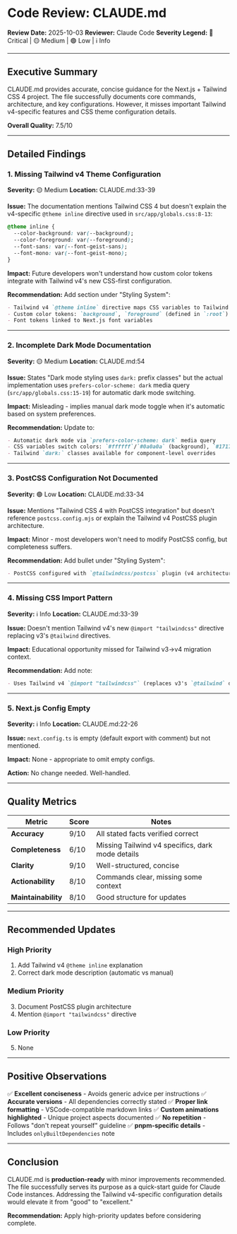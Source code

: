 # Code Review: CLAUDE.md

**Review Date:** 2025-10-03
**Reviewer:** Claude Code
**Severity Legend:** 🔴 Critical | 🟡 Medium | 🟢 Low | ℹ️ Info

---

## Executive Summary

CLAUDE.md provides accurate, concise guidance for the Next.js + Tailwind CSS 4 project. The file successfully documents core commands, architecture, and key configurations. However, it misses important Tailwind v4-specific features and CSS theme configuration details.

**Overall Quality:** 7.5/10

---

## Detailed Findings

### 1. Missing Tailwind v4 Theme Configuration
**Severity:** 🟡 Medium
**Location:** CLAUDE.md:33-39

**Issue:**
The documentation mentions Tailwind CSS 4 but doesn't explain the v4-specific `@theme inline` directive used in `src/app/globals.css:8-13`:

```css
@theme inline {
  --color-background: var(--background);
  --color-foreground: var(--foreground);
  --font-sans: var(--font-geist-sans);
  --font-mono: var(--font-geist-mono);
}
```

**Impact:**
Future developers won't understand how custom color tokens integrate with Tailwind v4's new CSS-first configuration.

**Recommendation:**
Add section under "Styling System":
```markdown
- Tailwind v4 `@theme inline` directive maps CSS variables to Tailwind tokens
- Custom color tokens: `background`, `foreground` (defined in `:root`)
- Font tokens linked to Next.js font variables
```

---

### 2. Incomplete Dark Mode Documentation
**Severity:** 🟡 Medium
**Location:** CLAUDE.md:54

**Issue:**
States "Dark mode styling uses `dark:` prefix classes" but the actual implementation uses `prefers-color-scheme: dark` media query (`src/app/globals.css:15-19`) for automatic dark mode switching.

**Impact:**
Misleading - implies manual dark mode toggle when it's automatic based on system preferences.

**Recommendation:**
Update to:
```markdown
- Automatic dark mode via `prefers-color-scheme: dark` media query
- CSS variables switch colors: `#ffffff`/`#0a0a0a` (background), `#171717`/`#ededed` (foreground)
- Tailwind `dark:` classes available for component-level overrides
```

---

### 3. PostCSS Configuration Not Documented
**Severity:** 🟢 Low
**Location:** CLAUDE.md:33-34

**Issue:**
Mentions "Tailwind CSS 4 with PostCSS integration" but doesn't reference `postcss.config.mjs` or explain the Tailwind v4 PostCSS plugin architecture.

**Impact:**
Minor - most developers won't need to modify PostCSS config, but completeness suffers.

**Recommendation:**
Add bullet under "Styling System":
```markdown
- PostCSS configured with `@tailwindcss/postcss` plugin (v4 architecture)
```

---

### 4. Missing CSS Import Pattern
**Severity:** ℹ️ Info
**Location:** CLAUDE.md:33-39

**Issue:**
Doesn't mention Tailwind v4's new `@import "tailwindcss"` directive replacing v3's `@tailwind` directives.

**Impact:**
Educational opportunity missed for Tailwind v3→v4 migration context.

**Recommendation:**
Add note:
```markdown
- Uses Tailwind v4 `@import "tailwindcss"` (replaces v3's `@tailwind` directives)
```

---

### 5. Next.js Config Empty
**Severity:** ℹ️ Info
**Location:** CLAUDE.md:22-26

**Issue:**
`next.config.ts` is empty (default export with comment) but not mentioned.

**Impact:**
None - appropriate to omit empty configs.

**Action:**
No change needed. Well-handled.

---

## Quality Metrics

| Metric | Score | Notes |
|--------|-------|-------|
| **Accuracy** | 9/10 | All stated facts verified correct |
| **Completeness** | 6/10 | Missing Tailwind v4 specifics, dark mode details |
| **Clarity** | 9/10 | Well-structured, concise |
| **Actionability** | 8/10 | Commands clear, missing some context |
| **Maintainability** | 8/10 | Good structure for updates |

---

## Recommended Updates

### High Priority
1. Add Tailwind v4 `@theme inline` explanation
2. Correct dark mode description (automatic vs manual)

### Medium Priority
3. Document PostCSS plugin architecture
4. Mention `@import "tailwindcss"` directive

### Low Priority
5. None

---

## Positive Observations

✅ **Excellent conciseness** - Avoids generic advice per instructions
✅ **Accurate versions** - All dependencies correctly stated
✅ **Proper link formatting** - VSCode-compatible markdown links
✅ **Custom animations highlighted** - Unique project aspects documented
✅ **No repetition** - Follows "don't repeat yourself" guideline
✅ **pnpm-specific details** - Includes `onlyBuiltDependencies` note

---

## Conclusion

CLAUDE.md is **production-ready** with minor improvements recommended. The file successfully serves its purpose as a quick-start guide for Claude Code instances. Addressing the Tailwind v4-specific configuration details would elevate it from "good" to "excellent."

**Recommendation:** Apply high-priority updates before considering complete.
